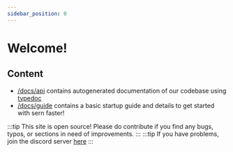 ```yaml
---
sidebar_position: 0
---
```


# Welcome!

## Content
- [/docs/api](../docs/api) contains autogenerated documentation of our codebase using [typedoc](https://typedoc.org/)
- [/docs/guide](../docs/guide) contains a basic startup guide and details to get started with sern faster!

:::tip
This site is open source! Please do contribute if you find any bugs, typos, or sections in need of improvements.
:::
:::tip
If you have problems, join the discord server [here](https://sern.dev/discord)
:::
